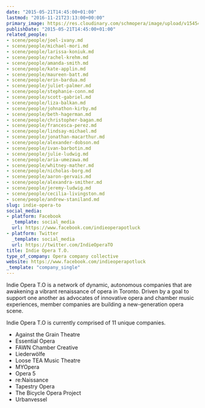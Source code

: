 ```yaml
---
date: "2015-05-21T14:45:00+01:00"
lastmod: "2016-11-21T23:13:00+00:00"
primary_image: https://res.cloudinary.com/schmopera/image/upload/v1545409169/media/webhook-uploads/1479769891438/IndieOperaLogo_Gradient_RGB.jpg.jpg
publishDate: "2015-05-21T14:45:00+01:00"
related_people:
- scene/people/joel-ivany.md
- scene/people/michael-mori.md
- scene/people/larissa-koniuk.md
- scene/people/rachel-krehm.md
- scene/people/amanda-smith.md
- scene/people/kate-applin.md
- scene/people/maureen-batt.md
- scene/people/erin-bardua.md
- scene/people/juliet-palmer.md
- scene/people/stephanie-conn.md
- scene/people/scott-gabriel.md
- scene/people/liza-balkan.md
- scene/people/johnathon-kirby.md
- scene/people/beth-hagerman.md
- scene/people/christopher-bagan.md
- scene/people/francesca-perez.md
- scene/people/lindsay-michael.md
- scene/people/jonathan-macarthur.md
- scene/people/alexander-dobson.md
- scene/people/ivan-barbotin.md
- scene/people/julie-ludwig.md
- scene/people/aria-umezawa.md
- scene/people/whitney-mather.md
- scene/people/nicholas-borg.md
- scene/people/aaron-gervais.md
- scene/people/alexandra-smither.md
- scene/people/jeremy-ludwig.md
- scene/people/cecilia-livingston.md
- scene/people/andrew-staniland.md
slug: indie-opera-to
social_media:
- platform: Facebook
  _template: social_media
  url: https://www.facebook.com/indieoperapotluck
- platform: Twitter
  _template: social_media
  url: https://twitter.com/IndieOperaTO
title: Indie Opera T.O.
type_of_company: Opera company collective
website: https://www.facebook.com/indieoperapotluck
_template: "company_single"
---
```


Indie Opera T.O is a network of dynamic, autonomous companies that are awakening a vibrant renaissance of opera in Toronto. Driven by a goal to support one another as advocates of innovative opera and chamber music experiences, member companies are building a new-generation opera scene. 

Indie Opera T.O is currently comprised of 11 unique companies. 

<ul class="nospace">
<li>Against the Grain Theatre
<li>Essential Opera
<li>FAWN Chamber Creative
<li>Liederwölfe
<li>Loose TEA Music Theatre
<li>MYOpera
<li>Opera 5
<li>re:Naissance
<li>Tapestry Opera 
<li>The Bicycle Opera Project
<li>Urbanvessel

</ul>
